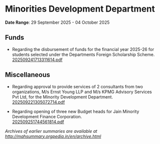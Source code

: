 # Minorities Development Department

**Date Range**: 29 September 2025 - 04 October 2025


## Funds
- Regarding the disbursement of funds for the financial year 2025-26 for students selected under the Departments Foreign Scholarship Scheme.\
  [202509241713311614.pdf](https://gr.maharashtra.gov.in/Site/Upload/Government%20Resolutions/English/202509241713311614.pdf)

## Miscellaneous
- Regarding approval to provide services of 2 consultants from two organizations, M/s Ernst  Young LLP and M/s KPMG Advisory Services Pvt Ltd, for the Minority Development Department.\
  [202509221305072714.pdf](https://gr.maharashtra.gov.in/Site/Upload/Government%20Resolutions/English/202509221305072714.pdf)

- Regarding opening of three new Budget heads for Jain Minority Development Finance Corporation.\
  [202509251744561814.pdf](https://gr.maharashtra.gov.in/Site/Upload/Government%20Resolutions/English/202509251744561814.pdf)


*Archives of earlier summaries are available at http://mahsummary.orgpedia.in/en/archive.html*